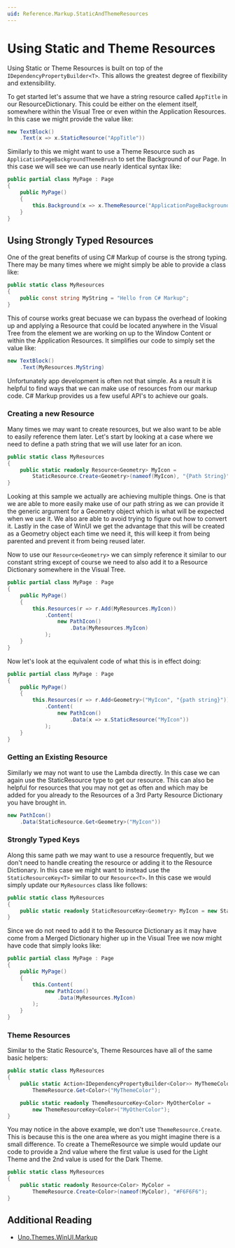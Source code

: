 ```yaml
---
uid: Reference.Markup.StaticAndThemeResources
---
```


# Using Static and Theme Resources

Using Static or Theme Resources is built on top of the `IDependencyPropertyBuilder<T>`. This allows the greatest degree of flexibility and extensibility.

To get started let's assume that we have a string resource called `AppTitle` in our ResourceDictionary. This could be either on the element itself, somewhere within the Visual Tree or even within the Application Resources. In this case we might provide the value like:

```csharp
new TextBlock()
    .Text(x => x.StaticResource("AppTitle"))
```

Similarly to this we might want to use a Theme Resource such as `ApplicationPageBackgroundThemeBrush` to set the Background of our Page. In this case we will see we can use nearly identical syntax like:

```csharp
public partial class MyPage : Page
{
    public MyPage()
    {
        this.Background(x => x.ThemeResource("ApplicationPageBackgroundThemeBrush"));
    }
}
```

## Using Strongly Typed Resources

One of the great benefits of using C# Markup of course is the strong typing. There may be many times where we might simply be able to provide a class like:

```csharp
public static class MyResources
{
    public const string MyString = "Hello from C# Markup";
}
```

This of course works great becuase we can bypass the overhead of looking up and applying a Resource that could be located anywhere in the Visual Tree from the element we are working on up to the Window Content or within the Application Resources. It simplifies our code to simply set the value like:

```csharp
new TextBlock()
    .Text(MyResources.MyString)
```

Unfortunately app development is often not that simple. As a result it is helpful to find ways that we can make use of resources from our markup code. C# Markup provides us a few useful API's to achieve our goals.

### Creating a new Resource

Many times we may want to create resources, but we also want to be able to easily reference them later. Let's start by looking at a case where we need to define a path string that we will use later for an icon.

```cs
public static class MyResources
{
    public static readonly Resource<Geometry> MyIcon =
        StaticResource.Create<Geometry>(nameof(MyIcon), "{Path String}");
}
```

Looking at this sample we actually are achieving multiple things. One is that we are able to more easily make use of our path string as we can provide it the generic argument for a Geometry object which is what will be expected when we use it. We also are able to avoid trying to figure out how to convert it. Lastly in the case of WinUI we get the advantage that this will be created as a Geometry object each time we need it, this will keep it from being parented and prevent it from being reused later. 

Now to use our `Resource<Geometry>` we can simply reference it similar to our constant string except of course we need to also add it to a Resource Dictionary somewhere in the Visual Tree.

```csharp
public partial class MyPage : Page
{
    public MyPage()
    {
        this.Resources(r => r.Add(MyResources.MyIcon))
            .Content(
                new PathIcon()
                    .Data(MyResources.MyIcon)
            );
    }
}
```

Now let's look at the equivalent code of what this is in effect doing:

```csharp
public partial class MyPage : Page
{
    public MyPage()
    {
        this.Resources(r => r.Add<Geometry>("MyIcon", "{path string}"))
            .Content(
                new PathIcon()
                    .Data(x => x.StaticResource("MyIcon"))
            );
    }
}
```

### Getting an Existing Resource

Similarly we may not want to use the Lambda directly. In this case we can again use the StaticResource type to get our resource. This can also be helpful for resources that you may not get as often and which may be added for you already to the Resources of a 3rd Party Resource Dictionary you have brought in.

```csharp
new PathIcon()
    .Data(StaticResource.Get<Geometry>("MyIcon"))
```

### Strongly Typed Keys

Along this same path we may want to use a resource frequently, but we don't need to handle creating the resource or adding it to the Resource Dictionary. In this case we might want to instead use the `StaticResourceKey<T>` similar to our `Resource<T>`. In this case we would simply update our `MyResources` class like follows:

```csharp
public static class MyResources
{
    public static readonly StaticResourceKey<Geometry> MyIcon = new StaticResourceKey<Geometry>(nameof(MyIcon));
}
```

Since we do not need to add it to the Resource Dictionary as it may have come from a Merged Dictionary higher up in the Visual Tree we now might have code that simply looks like:

```csharp
public partial class MyPage : Page
{
    public MyPage()
    {
        this.Content(
            new PathIcon()
                .Data(MyResources.MyIcon)
        );
    }
}
```

### Theme Resources

Similar to the Static Resource's, Theme Resources have all of the same basic helpers:

```csharp
public static class MyResources
{
    public static Action<IDependencyPropertyBuilder<Color>> MyThemeColor =>
        ThemeResource.Get<Color>("MyThemeColor");

    public static readonly ThemeResourceKey<Color> MyOtherColor = 
        new ThemeResourceKey<Color>("MyOtherColor");
}
```

You may notice in the above example, we don't use `ThemeResource.Create`. This is because this is the one area where as you might imagine there is a small difference. To create a ThemeResource we simple would update our code to provide a 2nd value where the first value is used for the Light Theme and the 2nd value is used for the Dark Theme.

```csharp
public static class MyResources
{
    public static readonly Resource<Color> MyColor = 
        ThemeResource.Create<Color>(nameof(MyColor), "#F6F6F6");
}
```

## Additional Reading

- [Uno.Themes.WinUI.Markup](xref:Reference.Markup.UnoThemes)